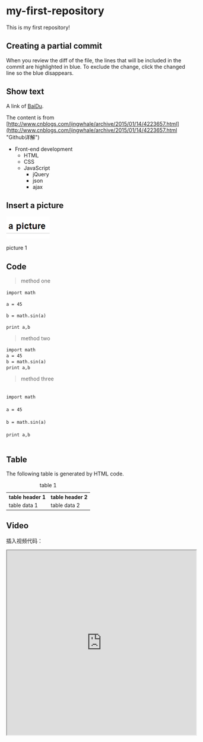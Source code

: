 # my-first-repository
This is my first repository!

## Creating a partial commit
When you review the diff of the file, the lines that will be included in the commit are highlighted in blue. To exclude the change, click the changed line so the blue disappears.

## Show text
A link of [BaiDu](http://baidu.com "百度").

The content is from [http://www.cnblogs.com/jingwhale/archive/2015/01/14/4223657.html](http://www.cnblogs.com/jingwhale/archive/2015/01/14/4223657.html "Github详解")

* Front-end development
	* HTML
	* CSS
	* JavaScript
		* jQuery
		* json
		* ajax

## Insert a picture
![](https://github.com/niwanli/my-first-repository/raw/master/picture/01.jpg "the first picture")

picture 1

## Code

> method one

`import math`

`a = 45`

`b = math.sin(a)`

`print a,b`

> method two

```
import math
a = 45
b = math.sin(a)
print a,b
```

> method three

<code>
import math      <br />
a = 45           <br />
b = math.sin(a)  <br />
print a,b        <br />
</code>

## Table
The following table is generated by HTML code.

<table>
<caption>table 1</caption>
<tr>
    <th>table header 1</th>
    <th>table header 2</th>
</tr>
<tr>
    <td>table data 1</td>
    <td>table data 2</td>
</tr>
</table>

## Video

插入视频代码：

<iframe height=498 width=510 src="http://player.youku.com/embed/XNjcyMDU4Njg0"> 


插入gif代码：
```
<iframe height=500 width=500 src="http://ww4.sinaimg.cn/mw690/e75a115bgw1f3rrbzv1m8g209v0diqv7.gif"> 
```
<iframe height=498 width=510 src="http://player.youku.com/embed/XMTgwNjUxNDY2NA">
